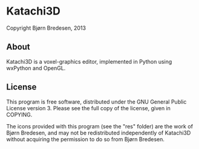 # Katachi3D

Copyright Bjørn Bredesen, 2013


About
----------------
Katachi3D is a voxel-graphics editor, implemented in Python using wxPython and OpenGL. 


License
----------------
This program is free software, distributed under the GNU General Public License version 3. Please see the full copy of the license, given in COPYING.

The icons provided with this program (see the "res" folder) are the work of Bjørn Bredesen, and may not be redistributed independently of Katachi3D without acquiring the permission to do so from Bjørn Bredesen.


